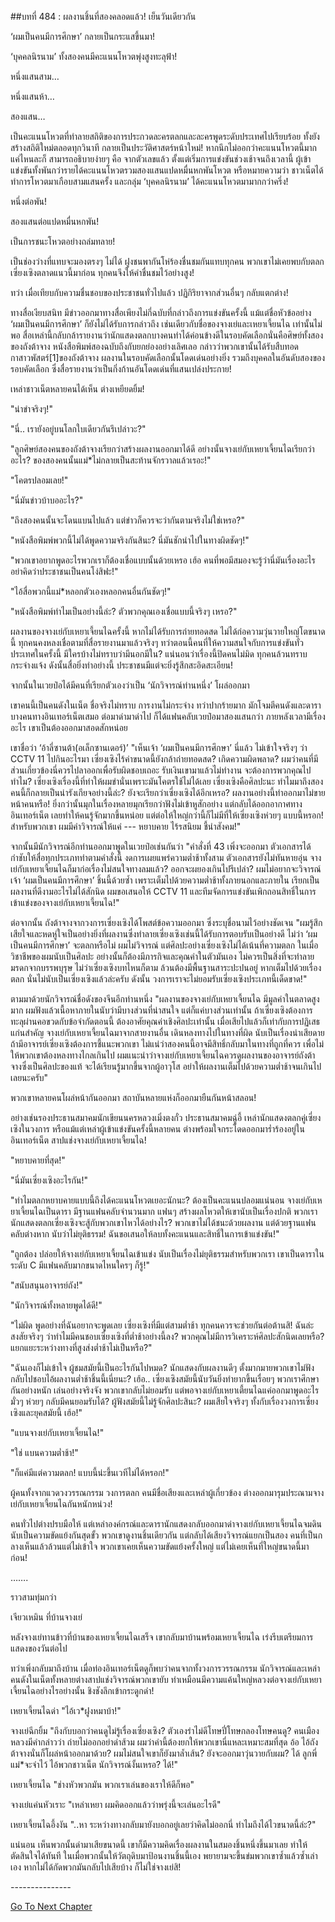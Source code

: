 ##บทที่ 484 : ผลงานชิ้นที่สองคลอดแล้ว!
เย็นวันเดียวกัน

‘ผมเป็นคนมีการศึกษา’ กลายเป็นกระแสขึ้นมา!

‘บุคคลนิรนาม’ ทั้งสองคนมีคะแนนโหวตพุ่งสูงทะลุฟ้า!

หนึ่งแสนสาม…

หนึ่งแสนห้า…

สองแสน…

เป็นคะแนนโหวตที่ทำลายสถิติของการประกวดละครตลกและละครพูดระดับประเทศไปเรียบร้อย ทั้งยังสร้างสถิติใหม่ตลอดทุกวินาที กลายเป็นประวัติศาสตร์หน้าใหม่! หากนึกไม่ออกว่าคะแนนโหวตนี้มากแค่ไหนละก็ สามารถอธิบายง่ายๆ คือ จากตัวเลขแล้ว ตั้งแต่เริ่มการแข่งขันช่วงเช้าจนถึงเวลานี้ ผู้เข้าแข่งขันทั้งพันกว่ารายได้คะแนนโหวตรวมสองแสนแปดหมื่นหกพันโหวต หรือหมายความว่า ชาวเน็ตได้ทำการโหวตมาเกือบสามแสนครั้ง และกลุ่ม ‘บุคคลนิรนาม’ ได้คะแนนโหวตมามากกว่าครึ่ง!

หนึ่งต่อพัน!

สองแสนต่อแปดหมื่นหกพัน!

เป็นการชนะโหวตอย่างถล่มทลาย!

เป็นช่องว่างที่แทบจะมองตรงๆ ไม่ได้ ฝูงชนพากันโห่ร้องชื่นชมกันแทบทุกคน พวกเขาไม่เคยพบกับตลกเซี่ยงเซิงตลาดแนวนี้มาก่อน ทุกคนจึงให้คำชื่นชมไว้อย่างสูง!

ทว่า เมื่อเทียบกับความชื่นชอบของประชาชนทั่วไปแล้ว ปฏิกิริยาจากส่วนอื่นๆ กลับแตกต่าง!

ทางสื่อเงียบสนิท มีข่าวออกมาทางสื่อเพียงไม่กี่ฉบับที่กล่าวถึงการแข่งขันครั้งนี้ แม้แต่ชื่อหัวข้ออย่าง ‘ผมเป็นคนมีการศึกษา’ ก็ยังไม่ได้รับการกล่าวถึง เช่นเดียวกับชื่อของจางเย่และเหยาเจี้ยนไฉ เท่านั้นไม่พอ สื่อเหล่านี้กลับกล้ารายงานว่านักแสดงตลกบางคนทำได้ค่อนข้างดีในรอบคัดเลือกนั่นคือศิษย์ทั้งสองของถังต้าจาง หนังสือพิมพ์สองฉบับถึงกับยกย่องอย่างเลิศเลอ กล่าวว่าพวกเขานั้นได้รับสืบทอดกาสาวพัสตร์[1]ของถังต้าจาง ผลงานในรอบคัดเลือกนั้นโดดเด่นอย่างยิ่ง รวมถึงบุคคลในอันดับสองของรอบคัดเลือก ซึ่งสื่อรายงานว่าเป็นกิ่งก้านอันโดดเด่นที่แสนเปล่งประกาย!

เหล่าชาวเน็ตหลายคนได้เห็น ต่างเหยียดยิ้ม!

"น่าขำจริงๆ!"

"นี่.. เรายังอยู่บนโลกใบเดียวกันรึเปล่าวะ?"

"ลูกศิษย์สองคนของถังต้าจางเรียกว่าสร้างผลงานออกมาได้ดี อย่างนั้นจางเย่กับเหยาเจี้ยนไฉเรียกว่าอะไร? ของสองคนนั้นแม่*ไม่กลายเป็นสะท้านจักรวาลแล้วเรอะ!"

"โคตรปลอมเลย!"

"นี่มันข่าวบ้าบออะไร?"

"ถึงสองคนนั้นจะโดนแบนไปแล้ว แต่ข่าวก็ควรจะว่ากันตามจริงไม่ใช่เหรอ?"

"หนังสือพิมพ์พวกนี้ไม่ได้พูดความจริงกันสินะ? นี่มันชักนำไปในทางผิดชัดๆ!"

"พวกเขาอยากพูดอะไรพวกเราก็ต้องเชื่อแบบนั้นด้วยเหรอ เฮ้อ คนที่พอมีสมองจะรู้ว่านี่มันเรื่องอะไร อย่าคิดว่าประชาชนเป็นคนโง่สิฟะ!"

"ไอ้สื่อพวกนี้แม่*หลอกตัวเองหลอกคนอื่นกันชัดๆ!"

"หนังสือพิมพ์ทำไมเป็นอย่างนี้ล่ะ? ตัวพวกคุณเองเชื่อแบบนี้จริงๆ เหรอ?"

ผลงานของจางเย่กับเหยาเจี้ยนไฉครั้งนี้ หากไม่ได้รับการถ่ายทอดสด ไม่ได้ก่อความวุ่นวายใหญ่โตขนาดนี้ ทุกคนคงหลงเชื่อตามที่สื่อรายงานมาแล้วจริงๆ ทว่าตอนนี้คนที่ให้ความสนใจกับการแข่งขันทั่วประเทศในครั้งนี้ มีใครบ้างไม่ทราบว่ามีนอกมีใน? แน่นอนว่าเรื่องนี้ปิดคนไม่มิด ทุกคนล้วนทราบกระจ่างแจ้ง ดังนั้นสื่อยิ่งทำอย่างนี้ ประชาชนมีแต่จะยิ่งรู้สึกสะอิดสะเอียน!

จากนั้นในเวยป๋อได้มีคนที่เรียกตัวเองว่าเป็น ‘นักวิจารณ์ท่านหนึ่ง’ โผล่ออกมา

เขาคนนี้เป็นคนดังในเน็ต ชื่อจริงไม่ทราบ การงานไม่กระจ่าง ทว่าปากร้ายมาก มักโจมตีคนดังและดาราบางคนทางอินเทอร์เน็ตเสมอ ต่อมาด่ามาด่าไป ก็ได้แฟนคลับเวยป๋อมาสองแสนกว่า ภายหลังเวลามีเรื่องอะไร เขาเป็นต้องออกมาสอดสักหน่อย

เขาชื่อว่า ‘อ้าลี่ซานต้า(อเล็กซานเดอร์)’ "เห็นเจ้า ‘ผมเป็นคนมีการศึกษา’ นี่แล้ว ไม่เข้าใจจริงๆ ว่า CCTV 11 ไปกินอะไรมา เซี่ยงเซิงไร้ค่าขนาดนี้ยังกล้าถ่ายทอดสด? เกิดความผิดพลาด? ผมว่าคนที่มีส่วนเกี่ยวข้องนี่ควรไปลาออกเพื่อรับผิดชอบเถอะ รับเงินเขามาแล้วไม่ทำงาน จะต้องการพวกคุณไปทำไม? เซี่ยงเซิงเรื่องนี้ที่ทำให้ผมขำนั่นเพราะมันโคตรใช้ไม่ได้เลย เซี่ยงเซิงคือศิลปะนะ ทำไมมาถึงสองคนนี้ก็กลายเป็นน่ารังเกียจอย่างนี้ล่ะ? ยังจะเรียกว่าเซี่ยงเซิงได้อีกเหรอ? ผลงานอย่างนี้ทำออกมาไม่ขายหน้าคนหรือ! ยิ่งกว่านั้นมุกในเรื่องหลายมุกเรียกว่าฟังไม่เข้าหูสักอย่าง แต่กลับได้ออกอากาศทางอินเทอร์เน็ต เลยทำให้คนรู้จักมากขึ้นหน่อย แต่ต่อให้ใหญ่กว่านี้ก็ไม่มีที่ให้เซี่ยงเซิงห่วยๆ แบบนี้หรอก! สำหรับพวกเขา ผมมีคำวิจารณ์ให้แค่ --- หยาบคาย ไร้รสนิยม ชี้นำสังคม!"

จากนั้นมีนักวิจารณ์อีกท่านออกมาพูดในเวยป๋อเช่นกันว่า "คำสั่งที่ 43 เพิ่งจะออกมา ตัวเอกสารได้กำชับให้สื่อทุกประเภททำตามคำสั่งนี้ งดการเผยแพร่ความต่ำช้าทั้งสาม ตัวเอกสารยังไม่ทันหายอุ่น จางเย่กับเหยาเจี้ยนไฉก็มาก่อเรื่องไม่สนใจทางลมแล้ว? ออกจะผยองเกินไปรึเปล่า? ผมไม่อยากจะวิจารณ์เจ้า ‘ผมเป็นคนมีการศึกษา’ ชิ้นนี้ด้วยซ้ำ เพราะเต็มไปด้วยความต่ำช้าทั้งภายนอกและภายใน เรียกเป็นผลงานที่ดีงามอะไรไม่ได้สักนิด ผมขอเสนอให้ CCTV 11 และทีมจัดการแข่งขันเพิกถอนสิทธิ์ในการเข้าแข่งของจางเย่กับเหยาเจี้ยนไฉ!"

ต่อจากนั้น ถังต้าจางจากวงการเซี่ยงเซิงได้โพสต์ข้อความออกมา ซึ่งระบุชื่อนามไว้อย่างชัดเจน "ผมรู้สึกเสียใจและหดหู่ใจเป็นอย่างยิ่งที่ผลงานซึ่งทำลายเซี่ยงเซิงเช่นนี้ได้รับการตอบรับเป็นอย่างดี ไม่ว่า ‘ผมเป็นคนมีการศึกษา’ จะตลกหรือไม่ ผมไม่วิจารณ์ แต่ศิลปะอย่างเซี่ยงเซิงไม่ได้เน้นที่ความตลก ในเมื่อวิชาชีพของผมนับเป็นศิลปะ อย่างนั้นก็ต้องมีภารกิจและคุณค่าในตัวมันเอง ไม่ควรเป็นสิ่งที่จะทำลายมรดกจากบรรพบุรุษ ไม่ว่าเซี่ยงเซิงบทไหนก็ตาม ล้วนต้องมีพื้นฐานสาระปะปนอยู่ หากเต็มไปด้วยเรื่องตลก นั่นไม่นับเป็นเซี่ยงเซิงแล้วล่ะครับ ดังนั้น วงการเราจะไม่ยอมรับเซี่ยงเซิงประเภทนี้เด็ดขาด!"

ตามมาด้วยนักวิจารณ์ชื่อดังของจีนอีกท่านหนึ่ง "ผลงานของจางเย่กับเหยาเจี้ยนไฉ มีมูลค่าในตลาดสูงมาก ผมฟังแล้วเนื้อหาภายในนับว่ามีบางส่วนที่น่าสนใจ แต่ก็แค่บางส่วนเท่านั้น ถ้าเซี่ยงเซิงต้องการทะลุผ่านคอขวดกับข้อจำกัดตอนนี้ ต้องอาศัยคุณค่าเชิงศิลปะเท่านั้น เมื่อเสียไปแล้วก็เท่ากับการปฏิเสธแก่นสำคัญ จางเย่กับเหยาเจี้ยนไฉมาจากสายงานอื่น เดินหลงทางไปในทางที่ผิด นับเป็นเรื่องน่าเสียดาย ถ้ามีอาจารย์เซี่ยงเซิงต้องการชี้แนะพวกเขา ไม่แน่ว่าสองคนนี้อาจมีสิทธิ์กลับมาในทางที่ถูกที่ควร เพื่อไม่ให้พวกเขาต้องหลงทางไกลเกินไป ผมแนะนำว่าจางเย่กับเหยาเจี้ยนไฉควรดูผลงานของอาจารย์ถังต้าจางซึ่งเป็นศิลปะของแท้ จะได้เรียนรู้มากขึ้นจากผู้อาวุโส อย่าให้ผลงานเต็มไปด้วยความต่ำช้าจนเกินไปเลยนะครับ"

พวกเขาหลายคนโผล่หน้ากันออกมา สถาบันหลายแห่งก็ออกมายืนกันหน้าสลอน!

อย่างเช่นรองประธานสมาคมนักเขียนนครหลวงเมิ่งตงกั๋ว ประธานสมาคมฉู่อี้ เหล่านักแสดงตลกคู่เซี่ยงเซิงในวงการ หรือแม้แต่เหล่าผู้เข้าแข่งขันครั้งนี้หลายคน ต่างพร้อมใจกระโดดออกมาร่ำร้องอยู่ในอินเทอร์เน็ต สาปแช่งจางเย่กับเหยาเจี้ยนไฉ!

"หยาบคายที่สุด!"

"นี่มันเซี่ยงเซิงอะไรกัน!"

"ทำไมตลกหยาบคายแบบนี้ถึงได้คะแนนโหวตเยอะนักนะ? ต้องเป็นคะแนนปลอมแน่นอน จางเย่กับเหยาเจี้ยนไฉเป็นดารา มีฐานแฟนคลับจำนวนมาก แฟนๆ สร้างผลโหวตให้เขานับเป็นเรื่องปกติ พวกเรานักแสดงตลกเซี่ยงเซิงจะสู้กับพวกเขาไหวได้อย่างไร? พวกเขาไม่ได้ชนะด้วยผลงาน แต่ด้วยฐานแฟนคลับต่างหาก นับว่าไม่ยุติธรรม! ฉันขอเสนอให้ลบทั้งคะแนนและสิทธิ์ในการเข้าแข่งขัน!"

"ถูกต้อง ปล่อยให้จางเย่กับเหยาเจี้ยนไฉเข้าแข่ง นับเป็นเรื่องไม่ยุติธรรมสำหรับพวกเรา เขาเป็นดาราในระดับ C มีแฟนคลับมากขนาดไหนใครๆ ก็รู้!"

"สนับสนุนอาจารย์ถัง!"

"นักวิจารณ์ทั้งหลายพูดได้ดี!"

"ไม่ผิด พูดอย่างที่ฉันอยากจะพูดเลย เซี่ยงเซิงที่มีแต่สามต่ำช้า ทุกคนควรจะช่วยกันต่อต้านสิ! ฉันล่ะสงสัยจริงๆ ว่าทำไมมีคนชอบเซี่ยงเซิงที่ต่ำช้าอย่างนี้ลง? พวกคุณไม่มีการวิเคราะห์ศิลปะสักนิดเลยหรือ? แยกแยะระหว่างทางที่สูงส่งต่ำช้าไม่เป็นหรือ?"

"ฉันเองก็ไม่เข้าใจ ผู้ชมสมัยนี้เป็นอะไรกันไปหมด? นักแสดงกับผลงานดีๆ ตั้งมากมายพวกเขาไม่ฟัง กลับไปชอบไอ้ผลงานต่ำช้าชิ้นนี้เนี่ยนะ? เฮ้อ.. เซี่ยงเซิงสมัยนี้นับวันยิ่งทำยากขึ้นเรื่อยๆ พวกเราศึกษากันอย่างหนัก เล่นอย่างจริงจัง พวกเขากลับไม่ยอมรับ แต่พอจางเย่กับเหยาเตี้ยนไฉแค่ออกมาพูดอะไรมั่วๆ ห่วยๆ กลับมีคนยอมรับได้? ผู้ฟังสมัยนี้ไม่รู้จักศิลปะสินะ? ผมเสียใจจริงๆ ทั้งกับเรื่องวงการเซี่ยงเซิงและยุคสมัยนี้ เฮ้อ!"

"แบนจางเย่กับเหยาเจี้ยนไฉ!"

"ใช่ แบนความต่ำช้า!"

"ก็แค่มีแต่ความตลก! แบบนี้น่ะขึ้นเวทีไม่ได้หรอก!"

ผู้คนทั้งจากแวดวงวรรณกรรม วงการตลก คนมีชื่อเสียงและเหล่าผู้เกี่ยวข้อง ต่างออกมารุมประณามจางเย่กับเหยาเจี้ยนไฉกันหนักหน่วง!

คนทั่วไปต่างปรบมือให้ แต่เหล่าองค์กรณ์และดารานักแสดงกลับออกมาด่าจางเย่กับเหยาเจี้ยนไฉจมดิน นับเป็นความขัดแย้งกันสุดขั้ว พวกเขาดูงานชิ้นเดียวกัน แต่กลับได้เสียงวิจารณ์แยกเป็นสอง คนที่เป็นกลางเห็นแล้วล้วนแต่ไม่เข้าใจ พวกเขาเคยเห็นความขัดแย้งครั้งใหญ่ แต่ไม่เคยเห็นที่ใหญ่ขนาดนี้มาก่อน!


…….


ราวสามทุ่มกว่า

เจียวเหมิน ที่บ้านจางเย่

หลังจางเย่ทานข้าวที่บ้านของเหยาเจี้ยนไฉเสร็จ เขากลับมาบ้านพร้อมเหยาเจี้ยนไฉ เร่งรีบเตรียมการแสดงของวันต่อไป

ทว่าเพิ่งกลับมาถึงบ้าน เมื่อท่องอินเทอร์เน็ตดูก็พบว่าคนจากทั้งวงการวรรณกรรม นักวิจารณ์และเหล่าคนดังในเน็ตทั้งหลายต่างสาปแช่งวิจารณ์พวกเขายับ ทำเหมือนมีความแค้นใหญ่หลวงต่อจางเย่กับเหยาเจี้ยนไฉอย่างไรอย่างนั้น ชิงชังลึกเข้ากระดูกดำ!

เหยาเจี้ยนไฉด่า "ไอ้เว*ฝูงหมาบ้า!"

จางเย่ฉีกยิ้ม "ถึงกับบอกว่าคนดูไม่รู้เรื่องเซี่ยงเซิง? ตัวเองรำไม่ดีโทษปี่โทษกลองโทษคนดู? คนเมืองหลวงมีคำกล่าวว่า ถ่ายไม่ออกอย่าด่าส้วม ผมว่าคำนี้ต้องยกให้พวกเขานี่แหละเหมาะสมที่สุด อ้อ ไอ้ถังต้าจางนั่นก็โผล่หน้าออกมาด้วย? ผมไม่สนใจเขาก็ยังมาล้ำเส้น? ยังจะออกมาวุ่นวายกับผม? ได้ ลูกพี่แม่*จะจำไว้ ไอ้พวกชาวเน็ต นักวิจารณ์งั้นเหรอ? ได้!"

เหยาเจี้ยนไฉ "ช่างหัวพวกมัน พวกเราเล่นของเราให้ดีก็พอ"

จางเย่แค่นหัวเราะ "เหล่าเหยา ผมคิดออกแล้วว่าพรุ่งนี้จะเล่นอะไรดี"

เหยาเจี้ยนไฉอึ้งงัน "..หา ระหว่างทางกลับมายังบอกอยู่เลยว่าคิดไม่ออกนี่ ทำไมถึงได้ไวขนาดนี้ล่ะ?"

แน่นอน เห็นพวกนั้นด่ามาเสียขนาดนี้ เขาก็มีความคิดเรื่องผลงานในสมองชิ้นหนึ่งขึ้นมาเลย ทำให้ตัดสินใจได้ทันที ในเมื่อพวกนั้นให้วัตถุดิบมาป้อนงานชิ้นนี้เอง พยายามจะขึ้นข่มพวกเขาซ้ำแล้วซ้ำเล่าเอง หากไม่ได้กัดพวกมันกลับไปเสียบ้าง ก็ไม่ใช่จางเย่สิ!





*-*-*-*-*-*-*-*-*-*-*-*-*-*-*-*




[Go To Next Chapter]( ./85.md)